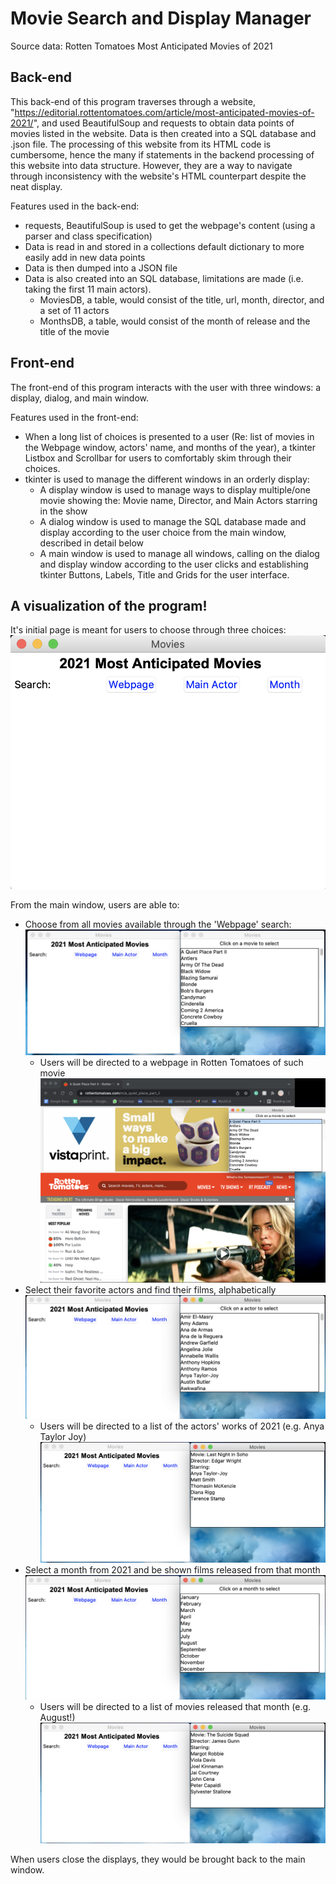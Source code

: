# Movie Search and Display Manager 
Source data: Rotten Tomatoes Most Anticipated Movies of 2021

## Back-end

This back-end of this program traverses through a website, "https://editorial.rottentomatoes.com/article/most-anticipated-movies-of-2021/", 
and used BeautifulSoup and requests to obtain data points of movies listed in the website. Data is then created into a SQL database and .json file. The processing of this website from its HTML code is cumbersome, hence the many if statements in the backend processing of this website into data structure. However, they are a way to navigate through inconsistency with the website's HTML counterpart despite the neat display. 

Features used in the back-end:
- requests, BeautifulSoup is used to get the webpage's content (using a parser and class specification)
- Data is read in and stored in a collections default dictionary to more easily add in new data points
- Data is then dumped into a JSON file
- Data is also created into an SQL database, limitations are made (i.e. taking the first 11 main actors).
  - MoviesDB, a table, would consist of the title, url, month, director, and a set of 11 actors 
  - MonthsDB, a table, would consist of the month of release and the title of the movie

## Front-end

The front-end of this program interacts with the user with three windows: a display, dialog, and main window.

Features used in the front-end:
- When a long list of choices is presented to a user (Re: list of movies in the Webpage window, actors' name, and months of the year), a tkinter Listbox and Scrollbar for users to comfortably skim through their choices. 
- tkinter is used to manage the different windows in an orderly display:
  - A display window is used to manage ways to display multiple/one movie showing the: Movie name, Director, and Main Actors starring in the show
  - A dialog window is used to manage the SQL database made and display according to the user choice from the main window, described in detail below
  - A main window is used to manage all windows, calling on the dialog and display window according to the user clicks and establishing tkinter Buttons, Labels, Title and Grids for the user interface.

## A visualization of the program!

It's initial page is meant for users to choose through three choices:
![alt text](initial_display.png)

From the main window, users are able to:
- Choose from all movies available through the 'Webpage' search:
  ![alt text](webpage_display.png)
  - Users will be directed to a webpage in Rotten Tomatoes of such movie
  ![alt text](click_webpage.png)
- Select their favorite actors and find their films, alphabetically 
  ![alt text](mainactor_display.png)
  - Users will be directed to a list of the actors' works of 2021 (e.g. Anya Taylor Joy)
  ![alt text](click_mainactor.png)
- Select a month from 2021 and be shown films released from that month
  ![alt_text](month_display.png)
  - Users will be directed to a list of movies released that month (e.g. August!)
  ![alt_text](click_month.png)

When users close the displays, they would be brought back to the main window. 
